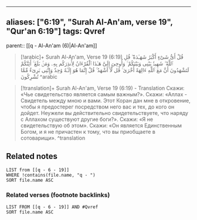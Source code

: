 
---
aliases: ["6:19", "Surah Al-An'am, verse 19", "Qur'an 6:19"]
tags: Qvref
---

parent:: [[q - Al-An'am (6)|Al-An'am]]

> [!arabic]+ Surah Al-An'am, Verse 19 (6:19)
> <span class="quran-arabic">قُلْ أَىُّ شَىْءٍ أَكْبَرُ شَهَـٰدَةً ۖ قُلِ ٱللَّهُ ۖ شَهِيدٌۢ بَيْنِى وَبَيْنَكُمْ ۚ وَأُوحِىَ إِلَىَّ هَـٰذَا ٱلْقُرْءَانُ لِأُنذِرَكُم بِهِۦ وَمَنۢ بَلَغَ ۚ أَئِنَّكُمْ لَتَشْهَدُونَ أَنَّ مَعَ ٱللَّهِ ءَالِهَةً أُخْرَىٰ ۚ قُل لَّآ أَشْهَدُ ۚ قُلْ إِنَّمَا هُوَ إِلَـٰهٌ وَٰحِدٌ وَإِنَّنِى بَرِىٓءٌ مِّمَّا تُشْرِكُونَ</span>
^arabic

> [!translation]+ Surah Al-An'am, Verse 19 (6:19) - Translation
> Скажи: «Чье свидетельство является самым важным?». Скажи: «Аллах - Свидетель между мною и вами. Этот Коран дан мне в откровение, чтобы я предостерег посредством него вас и тех, до кого он дойдет. Неужели вы действительно свидетельствуете, что наряду с Аллахом существуют другие боги?». Скажи: «Я не свидетельствую об этом». Скажи: «Он является Единственным Богом, и я не причастен к тому, что вы приобщаете в сотоварищи».
^translation



## Related notes
```dataview
LIST from [[q - 6 - 19]]
WHERE !contains(file.name, "q - ")
SORT file.name ASC
```

### Related verses (footnote backlinks)
```dataview
LIST FROM [[q - 6 - 19]] AND #Qvref
SORT file.name ASC
```

